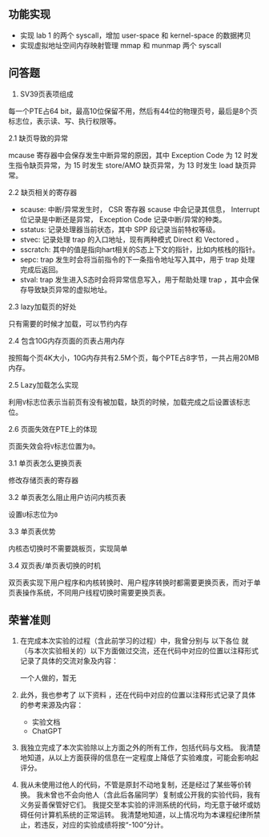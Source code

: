 ## 功能实现

* 实现 lab 1 的两个 syscall，增加 user-space 和 kernel-space 的数据拷贝
* 实现虚拟地址空间内存映射管理 mmap 和 munmap 两个 syscall

## 问答题

1. SV39页表项组成

每一个PTE占64 bit，最高10位保留不用，然后有44位的物理页号，最后是8个页标志位，表示读、写、执行权限等。

2.1 缺页导致的异常

mcause 寄存器中会保存发生中断异常的原因，其中 Exception Code 为 12 时发生指令缺页异常，为 15 时发生 store/AMO 缺页异常，为 13 时发生 load 缺页异常。

2.2 缺页相关的寄存器

* scause: 中断/异常发生时， CSR 寄存器 scause 中会记录其信息， Interrupt 位记录是中断还是异常， Exception Code 记录中断/异常的种类。
* sstatus: 记录处理器当前状态，其中 SPP 段记录当前特权等级。
* stvec: 记录处理 trap 的入口地址，现有两种模式 Direct 和 Vectored 。
* sscratch: 其中的值是指向hart相关的S态上下文的指针，比如内核栈的指针。
* sepc: trap 发生时会将当前指令的下一条指令地址写入其中，用于 trap 处理完成后返回。
* stval: trap 发生进入S态时会将异常信息写入，用于帮助处理 trap ，其中会保存导致缺页异常的虚拟地址。

2.3 lazy加载页的好处

只有需要的时候才加载，可以节约内存

2.4 包含10G内存页面的页表占用内存

按照每个页4K大小，10G内存共有2.5M个页，每个PTE占8字节，一共占用20MB内存。

2.5 Lazy加载怎么实现

利用`V`标志位表示当前页有没有被加载，缺页的时候，加载完成之后设置该标志位。

2.6 页面失效在PTE上的体现

页面失效会将`V`标志位置为`0`。

3.1 单页表怎么更换页表

修改存储页表的寄存器

3.2 单页表怎么阻止用户访问内核页表

设置`U`标志位为`0`

3.3 单页表优势

内核态切换时不需要跳板页，实现简单

3.4 双页表/单页表切换的时机

双页表实现下用户程序和内核转换时、用户程序转换时都需要更换页表，而对于单页表操作系统，不同用户线程切换时需要更换页表。

## 荣誉准则

1. 在完成本次实验的过程（含此前学习的过程）中，我曾分别与 以下各位 就（与本次实验相关的）以下方面做过交流，还在代码中对应的位置以注释形式记录了具体的交流对象及内容：

    一个人做的，暂无

2. 此外，我也参考了 以下资料 ，还在代码中对应的位置以注释形式记录了具体的参考来源及内容：

    * 实验文档
    * ChatGPT

3. 我独立完成了本次实验除以上方面之外的所有工作，包括代码与文档。 我清楚地知道，从以上方面获得的信息在一定程度上降低了实验难度，可能会影响起评分。

4. 我从未使用过他人的代码，不管是原封不动地复制，还是经过了某些等价转换。 我未曾也不会向他人（含此后各届同学）复制或公开我的实验代码，我有义务妥善保管好它们。 我提交至本实验的评测系统的代码，均无意于破坏或妨碍任何计算机系统的正常运转。 我清楚地知道，以上情况均为本课程纪律所禁止，若违反，对应的实验成绩将按“-100”分计。
